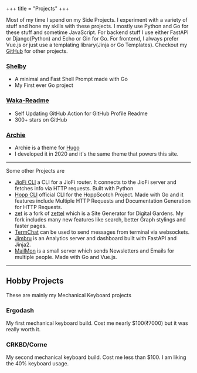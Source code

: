 +++
title = "Projects"
+++

Most of my time I spend on my Side Projects. I experiment with a variety of stuff and hone my skills with these projects. I mostly use Python and Go for these stuff and sometime JavaScript. For backend stuff I use either FastAPI or Django(Python) and Echo or Gin for Go. For frontend, I always prefer Vue.js or just use a templating library(Jinja or Go Templates). Checkout my [GitHub](https://github.com/athul) for other projects.

### [Shelby](https://github.com/athul/shelby)

- A minimal and Fast Shell Prompt made with Go
- My First ever Go project

### [Waka-Readme](https://github.com/athul/waka-readme)

- Self Updating GitHub Action for GitHub Profile Readme
- 300+ stars on GitHub

### [Archie](https://github.com/athul/archie)

- Archie is a theme for [Hugo](https://gohugo.io)
- I developed it in 2020 and it's the same theme that powers this site.

---

Some other Projects are

- [JioFi CLI](https://github.com/athul/jiofi-cli) a CLI for a JioFi router. It connects to the JioFi server and fetches info via HTTP requests. Built with Python
- [Hopp CLI](https://github.com/hoppscotch/hopp-cli) official CLI for the HoppScotch Project. Made with Go and it features include Multiple HTTP Requests and Documentation Generation for HTTP Requests.
- [zet](https://github.com/athul/zet) is a fork of [zettel](https://github.com/hackstream/zettel) which is a Site Generator for Digital Gardens. My fork includes many new features like search, better Graph stylings and faster pages.
- [TermChat](https://github.com/athul/termchat) can be used to send messages from terminal via websockets.
- [Jimbru](https://github.com/athul/jimbru) is an Analytics server and dashboard built with FastAPI and Jinja2.
- [MailMon](https://github.com/athul/mailmon) is a small server which sends Newsletters and Emails for multiple people. Made with Go and Vue.js.

---

## Hobby Projects

These are mainly my Mechanical Keyboard projects

### Ergodash

My first mechanical keyboard build. Cost me nearly $100(₹7000) but it was really worth it.

### CRKBD/Corne

My second mechanical keyboard build. Cost me less than $100. I am liking the 40% keyboard usage.

